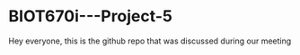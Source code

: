 # BIOT670i---Project-5

Hey everyone, this is the github repo that was discussed during our meeting
